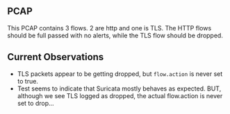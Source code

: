 ## PCAP

This PCAP contains 3 flows. 2 are http and one is TLS. The HTTP flows should
be full passed with no alerts, while the TLS flow should be dropped.

## Current Observations

- TLS packets appear to be getting dropped, but `flow.action` is never
set to true.
- Test seems to indicate that Suricata mostly behaves as expected. BUT, although
  we see TLS logged as dropped, the actual flow.action is never set to drop...
